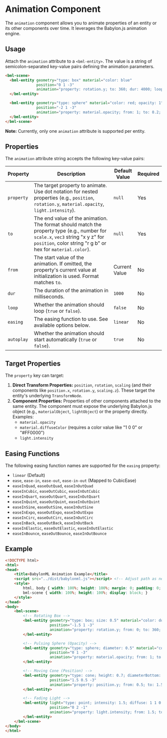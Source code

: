 # Animation Component

The `animation` component allows you to animate properties of an entity or its other components over time. It leverages the Babylon.js animation engine.

## Usage

Attach the `animation` attribute to a `<bml-entity>`. The value is a string of semicolon-separated key-value pairs defining the animation parameters.

```html
<bml-scene>
  <bml-entity geometry="type: box" material="color: blue"
              position="0 1 -3"
              animation="property: rotation.y; to: 360; dur: 4000; loop: true; easing: easeInOutQuad; autoplay: true;">
  </bml-entity>

  <bml-entity geometry="type: sphere" material="color: red; opacity: 1"
              position="-2 1 -3"
              animation="property: material.opacity; from: 1; to: 0.2; dur: 2000; loop: true; autoplay: true;">
  </bml-entity>
</bml-scene>
```

**Note:** Currently, only one `animation` attribute is supported per entity.

## Properties

The `animation` attribute string accepts the following key-value pairs:

| Property     | Description                                                                                                                               | Default Value | Required |
|--------------|-------------------------------------------------------------------------------------------------------------------------------------------|---------------|----------|
| `property`   | The target property to animate. Use dot notation for nested properties (e.g., `position`, `rotation.y`, `material.opacity`, `light.intensity`). | `null`        | Yes      |
| `to`         | The end value of the animation. The format should match the property type (e.g., number for `scale.x`, `vec3` string "x y z" for `position`, color string "r g b" or hex for `material.color`). | `null`        | Yes      |
| `from`       | The start value of the animation. If omitted, the property's current value at initialization is used. Format matches `to`.                 | Current Value | No       |
| `dur`        | The duration of the animation in milliseconds.                                                                                            | `1000`        | No       |
| `loop`       | Whether the animation should loop (`true` or `false`).                                                                                    | `false`       | No       |
| `easing`     | The easing function to use. See available options below.                                                                                  | `linear`      | No       |
| `autoplay`   | Whether the animation should start automatically (`true` or `false`).                                                                     | `true`        | No       |

## Target Properties

The `property` key can target:

1.  **Direct Transform Properties:** `position`, `rotation`, `scaling` (and their components like `position.x`, `rotation.y`, `scaling.z`). These target the entity's underlying `TransformNode`.
2.  **Component Properties:** Properties of other components attached to the same entity. The component must expose the underlying Babylon.js object (e.g., `materialObject`, `lightObject`) or the property directly. Examples:
    *   `material.opacity`
    *   `material.diffuseColor` (requires a color value like "1 0 0" or "#FF0000")
    *   `light.intensity`

## Easing Functions

The following easing function names are supported for the `easing` property:

*   `linear` (Default)
*   `ease`, `ease-in`, `ease-out`, `ease-in-out` (Mapped to CubicEase)
*   `easeInQuad`, `easeOutQuad`, `easeInOutQuad`
*   `easeInCubic`, `easeOutCubic`, `easeInOutCubic`
*   `easeInQuart`, `easeOutQuart`, `easeInOutQuart`
*   `easeInQuint`, `easeOutQuint`, `easeInOutQuint`
*   `easeInSine`, `easeOutSine`, `easeInOutSine`
*   `easeInExpo`, `easeOutExpo`, `easeInOutExpo`
*   `easeInCirc`, `easeOutCirc`, `easeInOutCirc`
*   `easeInBack`, `easeOutBack`, `easeInOutBack`
*   `easeInElastic`, `easeOutElastic`, `easeInOutElastic`
*   `easeInBounce`, `easeOutBounce`, `easeInOutBounce`

## Example

```html
<!DOCTYPE html>
<html>
<head>
    <title>BabylonML Animation Example</title>
    <script src="../dist/babylonml.js"></script> <!-- Adjust path as needed -->
    <style>
        html, body { width: 100%; height: 100%; margin: 0; padding: 0; overflow: hidden; }
        bml-scene { width: 100%; height: 100%; display: block; }
    </style>
</head>
<body>
    <bml-scene>
        <!-- Rotating Box -->
        <bml-entity geometry="type: box; size: 0.5" material="color: dodgerblue"
                    position="-1.5 1 -3"
                    animation="property: rotation.y; from: 0; to: 360; dur: 5000; loop: true; easing: linear;">
        </bml-entity>

        <!-- Pulsing Sphere (Opacity) -->
        <bml-entity geometry="type: sphere; diameter: 0.5" material="color: orange; opacity: 1"
                    position="0 1 -3"
                    animation="property: material.opacity; from: 1; to: 0.1; dur: 1500; loop: true; easing: easeInOutSine;">
        </bml-entity>

        <!-- Moving Cone (Position) -->
        <bml-entity geometry="type: cone; height: 0.7; diameterBottom: 0.4" material="color: limegreen"
                    position="1.5 0.5 -3"
                    animation="property: position.y; from: 0.5; to: 1.5; dur: 2000; loop: true; easing: easeInOutBounce;">
        </bml-entity>

        <!-- Fading Light -->
        <bml-entity light="type: point; intensity: 1.5; diffuse: 1 1 0.8"
                    position="0 2 -1"
                    animation="property: light.intensity; from: 1.5; to: 0.3; dur: 3000; loop: true; easing: easeInOutQuad;">
        </bml-entity>
    </bml-scene>
</body>
</html>
